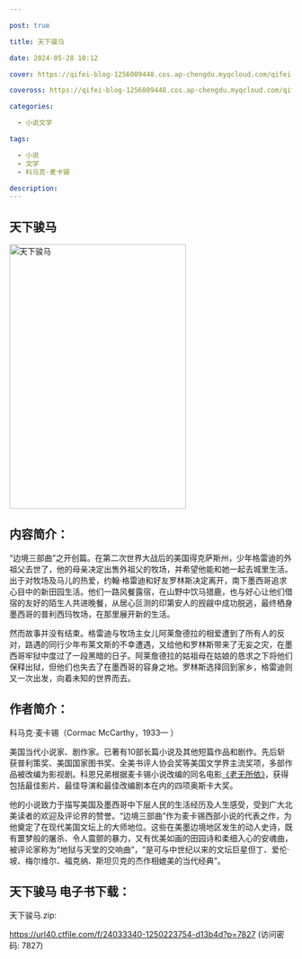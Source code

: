 ```yaml
---

post: true

title: 天下骏马

date: 2024-05-28 10:12

cover: https://qifei-blog-1256009448.cos.ap-chengdu.myqcloud.com/qifei-blog/65eecdde9f345e8d035df8bf.jpg

coveross: https://qifei-blog-1256009448.cos.ap-chengdu.myqcloud.com/qifei-blog/65eecdde9f345e8d035df8bf.jpg

categories:

  - 小说文学

tags:

  - 小说
  - 文学
  - 科马克·麦卡锡

description:
---
```


## 天下骏马
<img alt="天下骏马 " class="aligncenter loaded" data-was-processed="true" decoding="async" fetchpriority="high" height="471" src="https://qifei-blog-1256009448.cos.ap-chengdu.myqcloud.com/qifei-blog/65eecdde9f345e8d035df8bf.jpg " style="cursor: zoom-in;" width="314"/>

## 内容简介：

“边境三部曲”之开创篇。在第二次世界大战后的美国得克萨斯州，少年格雷迪的外祖父去世了，他的母亲决定出售外祖父的牧场，并希望他能和她一起去城里生活。出于对牧场及马儿的热爱，约翰·格雷迪和好友罗林斯决定离开，南下墨西哥追求心目中的新田园生活。他们一路风餐露宿，在山野中饮马猎鹿，也与好心让他们借宿的友好的陌生人共进晚餐，从居心叵测的印第安人的觊觎中成功脱逃，最终栖身墨西哥的普利西玛牧场，在那里展开新的生活。

然而故事并没有结束。格雷迪与牧场主女儿阿莱詹德拉的相爱遭到了所有人的反对，路遇的同行少年布莱文斯的不幸遭遇，又给他和罗林斯带来了无妄之灾，在墨西哥牢狱中度过了一段黑暗的日子。阿莱詹德拉的姑祖母在姑娘的恳求之下将他们保释出狱，但他们也失去了在墨西哥的容身之地。罗林斯选择回到家乡，格雷迪则又一次出发，向着未知的世界而去。

## 作者简介：

科马克·麦卡锡（Cormac McCarthy，1933— ）

美国当代小说家、剧作家。已著有10部长篇小说及其他短篇作品和剧作。先后斩获普利策奖、美国国家图书奖、全美书评人协会奖等美国文学界主流奖项，多部作品被改编为影视剧。科恩兄弟根据麦卡锡小说改编的同名电影<a href="https://www.huibooks.com/5569.html">《老无所依》</a>，获得包括最佳影片、最佳导演和最佳改编剧本在内的四项奥斯卡大奖。

他的小说致力于描写美国及墨西哥中下层人民的生活经历及人生感受，受到广大北美读者的欢迎及评论界的赞誉。“边境三部曲”作为麦卡锡西部小说的代表之作，为他奠定了在现代美国文坛上的大师地位。这些在美墨边境地区发生的动人史诗，既有噩梦般的屠杀、令人震颤的暴力，又有优美如画的田园诗和柔细入心的安魂曲，被评论家称为“地狱与天堂的交响曲”，“是可与中世纪以来的文坛巨星但丁、爱伦·坡、梅尔维尔、福克纳、斯坦贝克的杰作相媲美的当代经典”。

## 天下骏马 电子书下载：



天下骏马.zip: 

https://url40.ctfile.com/f/24033340-1250223754-d13b4d?p=7827 (访问密码: 7827)

